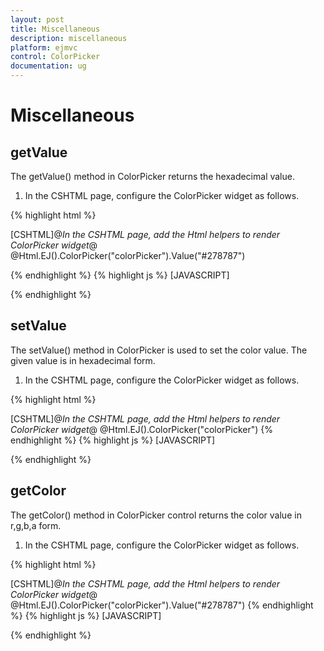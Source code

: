 ```yaml
---
layout: post
title: Miscellaneous
description: miscellaneous
platform: ejmvc
control: ColorPicker
documentation: ug
---
```


# Miscellaneous

## getValue

The getValue() method in ColorPicker returns the hexadecimal value.

1. In the CSHTML page, configure the ColorPicker widget as follows.

{% highlight html %}


[CSHTML]@*In the CSHTML page, add the Html helpers to render ColorPicker widget*@ @Html.EJ().ColorPicker("colorPicker").Value("#278787")

{% endhighlight  %}
{% highlight js  %}
[JAVASCRIPT] <script>   var ColorObj;   jQuery(function ($) {      ColorObj = $("#colorPicker").ejColorPicker({ value: "#278787" }).data('ejColorPicker');      ColorObj.getValue();    }); </script>

{% endhighlight  %}

## setValue

The setValue() method in ColorPicker is used to set the color value. The given value is in hexadecimal form.

1. In the CSHTML page, configure the ColorPicker widget as follows.

{% highlight html %}


[CSHTML]@*In the CSHTML page, add the Html helpers to render ColorPicker widget*@ @Html.EJ().ColorPicker("colorPicker")
{% endhighlight  %}
{% highlight js %}
[JAVASCRIPT] <script>   var ColorObj;   jQuery(function ($) {      ColorObj = $("#colorPicker").ejColorPicker().data('ejColorPicker');      ColorObj.setValue("#278787");    }); </script>

{% endhighlight  %}

## getColor

The getColor() method in ColorPicker control returns the color value in r,g,b,a form.

1. In the CSHTML page, configure the ColorPicker widget as follows.

{% highlight html %}

[CSHTML]@*In the CSHTML page, add the Html helpers to render ColorPicker widget*@ @Html.EJ().ColorPicker("colorPicker").Value("#278787")
{% endhighlight  %}
{% highlight js  %}
[JAVASCRIPT] <script>   var ColorObj;   jQuery(function ($) {      ColorObj = $("#colorPicker").ejColorPicker({value: "#278787" }).data('ejColorPicker');      ColorObj.getColor();    }); </script>


{% endhighlight  %}
